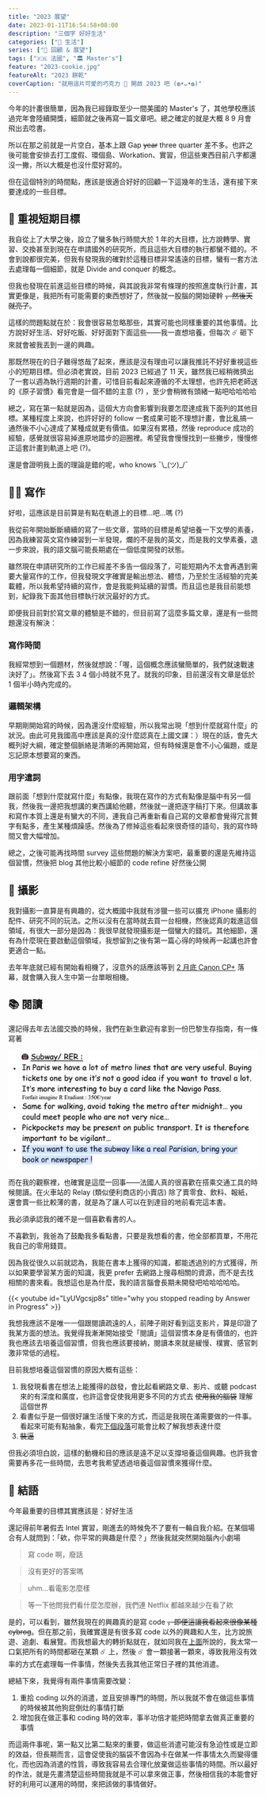 ```yaml
---
title: "2023 展望"
date: 2023-01-11T16:54:58+08:00
description: "三個字 好好生活"
categories: ["🍫 生活"]
series: ["🔭 回顧 & 展望"]
tags: ["🇫🇷 法國", "🏛 Master's"]
feature: "2023-cookie.jpg"
featureAlt: "2023 餅乾"
coverCaption: "就用這片可愛的巧克力 🍪 開啟 2023 吧 (◍•ᴗ•◍)"
---
```


今年的計畫很簡單，因為我已經錄取至少一間美國的 Master's 了，其他學校應該過完年會陸續開獎，細節就之後再寫一篇文章吧。總之確定的就是大概 8 9 月會飛出去唸書。

所以在那之前就是一片空白，基本上跟 Gap ~~year~~ three quarter 差不多。也許之後可能會安排去打工度假、環個島、Workation、實習，但這些東西目前八字都還沒一撇，所以大概是也沒什麼好寫的。

但在這個特別的時間點，應該是很適合好好的回顧一下這幾年的生活，還有接下來要達成的一些目標。

## 🎯 重視短期目標

我自從上了大學之後，設立了蠻多執行時間大於 1 年的大目標，比方說轉學、實習、交換甚至到現在在申請國外的研究所，而且這些大目標的執行都蠻不錯的。不會到說都很完美，但我有發現我的確對於這種目標非常遙遠的目標，蠻有一套方法去處理每一個細節，就是 Divide and conquer 的概念。

但我也發現在前進這些目標的時候，與其說我非常有條理的按照進度執行計畫，其實更像是，我把所有可能需要的東西想好了，然後就一股腦的開始硬幹 ~~，然後天就亮了~~。

這樣的問題點就在於：我會很容易忽略那些，其實可能也同樣重要的其他事情。比方說好好生活、好好吃飯、好好面對下面這些——我一直想培養，但每次 ☄️ 砸下來就會被我丟到一邊的興趣。

那既然現在的日子難得悠哉了起來，應該是沒有理由可以讓我推託不好好重視這些小的短期目標。但必須老實說，目前 2023 已經過了 11 天，雖然我已經稍微擠出了一套以週為執行週期的計畫，可惜目前看起來遵循的不太理想，也許先把老師送的《原子習慣》看完會是一個不錯的主意 (?) ，至少會稍微有頭緒一點吧哈哈哈哈

總之，寫在第一點就是因為，這個大方向會影響到我要怎麼達成我下面列的其他目標。某種程度上來說，也許好好的 follow 一套成果可能不理想計畫，會比亂搞一通然後不小心達成了某種成就更有價值。如果沒有累積，然後 reproduce 成功的經驗，感覺就很容易掉進原地踏步的迴圈裡。希望我會慢慢找到一些撇步，慢慢修正這套計畫到軌道上吧 (?)。

還是會證明我上面的理論是錯的呢，who knows ¯\\\_(ツ)\_/¯

## ✍🏻 寫作

好啦，這應該是目前算是有點在軌道上的目標...吧...嗎 (?)

我從前年開始斷斷續續的寫了一些文章，當時的目標是希望培養一下文學的素養，因為我練習英文寫作練習到一半發現，爛的不是我的英文，而是我的文學素養，退一步來說，我的語文腦可能長期處在一個低度開發的狀態。

雖然現在申請研究所的工作已經差不多告一個段落了，可能短期內不太會再遇到需要大量寫作的工作，但我發現文字確實是輸出想法、體悟，乃至於生活經驗的完美載體，所以我希望持續的寫作，會是我能夠延續的習慣。而且這也是我目前能想到，紀錄我下面其他目標執行狀況最好的方式。

即便我目前對於寫文章的體驗是不錯的，但目前寫了這麼多篇文章，還是有一些問題還沒有解決：

### 寫作時間

我經常想到一個題材，然後就想說：「喔，這個概念應該蠻簡單的，我們就速戰速決好了」。然後寫下去 3 4 個小時就不見了。就我的印象，目前還沒有文章是低於 1 個半小時內完成的。

### 邏輯架構

早期剛開始寫的時候，因為還沒什麼經驗，所以我常出現「想到什麼就寫什麼」的狀況。由此可見我國高中應該是真的沒什麼認真在上國文課：）現在的話，會先大概列好大綱，確定整個脈絡是清晰的再開始寫，但有時候還是會不小心偏題，或是忘記原本想要寫的東西。

### 用字遣詞

跟前面「想到什麼就寫什麼」有點像，我現在寫作的方式有點像是腦中有另一個我，然後我一邊把我想講的東西講給他聽，然後就一邊把逐字稿打下來。但講故事和寫作本質上還是有蠻大的不同，連我自己再重新看自己寫的文章都會覺得冗言贅字有點多，產生某種煩躁感。然後為了修掉這些看起來很奇怪的語句，我的寫作時間又會大幅增加。

總之，之後可能再找時間 survey 這些問題的解決方案吧，最重要的還是先維持這個習慣，然後把 blog 其他比較小細節的 code refine 好然後公開

## 📸 攝影

我對攝影一直算是有興趣的，從大概國中我就有涉獵一些可以擴充 iPhone 攝影的配件、研究不同的玩法。之所以沒有在當時就去買一台相機，然後認真的栽進這個領域，有很大一部分是因為：我很早就發現攝影是一個蠻大的錢坑。其他細節，還有為什麼現在要啟動這個領域，我想留到之後有第一篇心得的時候再一起講也許會更適合一點。

去年年底就已經有開始看相機了，沒意外的話應該等到 [2 月底 Canon CP+](https://www.canonrumors.com/the-canon-eos-r8-will-be-announced-at-cp-in-february/) 落幕，就會購入我人生中第一台單眼相機。

## 📚 閱讀

還記得去年去法國交換的時候，我們在新生歡迎有拿到一份巴黎生存指南，有一條寫著

![像巴黎人一樣搭地鐵](subway-like-parisian.jpg "如果你想用巴黎道地的方式搭地鐵，帶本書或報紙吧")

而在我的觀察裡，也確實是這麼一回事——法國人真的很喜歡在搭乘交通工具的時候閱讀。在火車站的 Relay (類似便利商店的小賣店) 除了賣零食、飲料、報紙，還會賣一些比較薄的書，就是為了讓人可以在到達目的地前看完這本書。

我必須承認我的確不是一個喜歡看書的人。

不喜歡到，我爸為了鼓勵我多看點書，只要是我想看的書，他全部都買單，不用花我自己的零用錢買。

因為我從很久以前就認為，我能在書本上獲得的知識，都能透過別的方式獲得，所以如果要學習某方面的知識，我更 prefer 去網路上搜尋相關的資源，而不是去找相關的書來看。我想這也是為什麼，我的語言腦會長期未開發吧哈哈哈哈哈。

{{< youtube id="LyUVgcsjp8s" title="why you stopped reading by Answer in Progress" >}}

我想我應該不是唯一一個跟閱讀疏遠的人，前陣子剛好看到這支影片，算是印證了我某方面的想法。我覺得我漸漸開始接受「閱讀」這個習慣本身是有價值的，也許我也應該去培養這個習慣，但我也應該要接納，閱讀本來就是緩慢、樸實、感官刺激非常低的過程。

目前我想培養這個習慣的原因大概有這些：

1. 我發現看書在想法上能獲得的啟發，會比起看網路文章、影片、或聽 podcast 來的有深度和廣度，也許這會促使我用更多不同的方式去 ~~使用我的腦袋~~ 理解這個世界
2. 看書似乎是一個很好讓生活慢下來的方式，而這是我現在滿需要做的一件事。看起來可能有點抽象，看完[下個段落](#-結語)可能會比較了解我想表達什麼
3. ~~裝逼~~

但我必須坦白說，這樣的動機和目的應該是遠不足以支撐培養這個興趣。也許我會需要再多花一些時間，去思考我希望透過培養這個習慣來獲得什麼。

## 📝 結語

今年最重要的目標其實應該是：好好生活

還記得前年暑假去 Intel 實習，剛進去的時候免不了要有一輪自我介紹。在某個場合有人就問到：「欸，你平常的興趣是什麼？」然後我就突然開始腦內小劇場

> 寫 code 啊，廢話

> 沒有更好的答案嗎

> uhm...看電影怎麼樣

> 等一下他問我們看什麼怎麼辦，我們連 Netflix 都越來越少在看了欸

是的，可以看到，雖然我現在的興趣真的是寫 code ~~，即便這讓我看起來很像某種 cybrog~~。但在那之前，我確實還是有很多寫 code 以外的興趣和人生，比方說旅遊、追劇、看展覽。而我想最大的轉折點就在，就如同我在[上面](#-重視短期目標)所說的，我太常一口氣把所有的時間都砸在某顆 ☄️ 上，然後 ☄️ 會一顆接著一顆來，導致我用沒有效率的方式在處理每一件事情，然後失去我其他正常日子裡的其他消遣。

總結下來，我覺得有兩件事情需要改變：

1. 重拾 coding 以外的消遣，並且安排專門的時間，所以我就不會在做這些事情的時候被其他狗屁倒灶的事情打斷
2. 增加我在做正事和 coding 時的效率，事半功倍才能把時間拿去做真正重要的事情

而這兩件事呢，第一點又比第二點來的重要，做這些消遣可能沒有急迫性或是立即的效益，但長期而言，這會促使我的腦袋不會因為卡在做某一件事情太久而變得僵化，而也因為消遣的性質，導致我容易去合理化放棄做這些事情的時間。所以最好的作法，就是先畫清楚這些時間我就是不可以拿來做正事，然後相信我的本能會好好的利用可以運用的時間，來把該做的事情做好。
